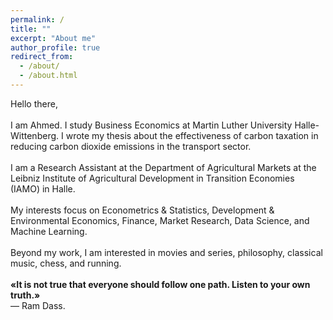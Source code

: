```yaml
---
permalink: /
title: ""
excerpt: "About me"
author_profile: true
redirect_from: 
  - /about/
  - /about.html
---
```


Hello there, <br>
<br>
I am Ahmed. I study Business Economics at Martin Luther University Halle-Wittenberg. I wrote my thesis about the effectiveness of carbon taxation in reducing carbon dioxide emissions in the transport sector. <br>
<br>
I am a Research Assistant at the Department of Agricultural Markets at the Leibniz Institute of Agricultural Development in Transition Economies (IAMO) in Halle. <br>
<br>
My interests focus on Econometrics & Statistics, Development & Environmental Economics, Finance, Market Research, Data Science, and Machine Learning. <br>
<br>
Beyond my work, I am interested in movies and series, philosophy, classical music, chess, and running. <br>
<br>
**«It is not true that everyone should follow one path. Listen to your own truth.»** <br>
— Ram Dass.

